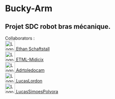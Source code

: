 # Bucky-Arm
Projet SDC robot bras mécanique. <br>
---
Collaborators : <br>
  <a href="https://github.com/ethanschafstall">
  <img src="https://avatars.githubusercontent.com/u/7724486?v=4" alt="Logo de Ethan Schafstall" width="32">
</a>
[Ethan Schaftstall](https://github.com/ethanschafstall) <br>
<a href="https://github.com/ETML-Midicix">
  <img src="https://avatars.githubusercontent.com/u/119678382?v=4" alt="Logo de ETML-Midicix" width="32">
</a>
[ETML-Midicix](https://github.com/ETML-Midicix) <br>
<a href="https://github.com/Adrtoledocam">
  <img src="https://avatars.githubusercontent.com/u/129833090?v=4" alt="Logo de Adrtoledocam" width="32">
</a>
[Adrtoledocam](https://github.com/Adrtoledocam) <br>
<a href="https://github.com/LucasLordon">
  <img src="https://avatars.githubusercontent.com/u/122774884?v=4" alt="Logo de LucasLordon" width="32">
</a>
[LucasLordon](https://github.com/LucasLordon) <br>
<a href="https://github.com/LucasSimoesPolvora">
  <img src="https://avatars.githubusercontent.com/u/122774951?v=4" alt="Logo de ETML-Midicix" width="32">
</a>
[LucasSimoesPolvora](https://github.com/LucasSimoesPolvora)
